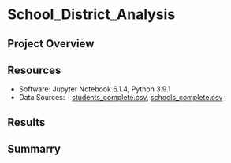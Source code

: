 # School_District_Analysis

## Project Overview


## Resources 
- Software: Jupyter Notebook 6.1.4, Python 3.9.1 
- Data Sources: - [students_complete.csv](resources/students_complete.csv), [schools_complete.csv](resources/schools_complete.csv)


## Results


## Summarry
